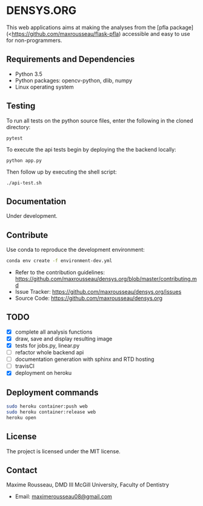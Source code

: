 DENSYS.ORG
==========

This web applications aims at making the analyses from the [pfla
package](<https://github.com/maxrousseau/flask-pfla) accessible and easy to use
for non-programmers.

Requirements and Dependencies
-----------------------------

-   Python 3.5
-   Python packages: opencv-python, dlib, numpy
-   Linux operating system

Testing
-------

To run all tests on the python source files, enter the following in the cloned
directory:

```shell
pytest
```

To execute the api tests begin by deploying the the backend locally:

```shell
python app.py
```

Then follow up by executing the shell script:

```shell
./api-test.sh
```


Documentation
-------------
Under development.

Contribute
----------

Use conda to reproduce the development environment:
```sh
conda env create -f environment-dev.yml
```

-   Refer to the contribution guidelines: <https://github.com/maxrousseau/densys.org/blob/master/contributing.md> 
-   Issue Tracker: <https://github.com/maxrousseau/densys.org/issues>
-   Source Code: <https://github.com/maxrousseau/densys.org>

TODO
----
- [x] complete all analysis functions
- [x] draw, save and display resulting image
- [x] tests for jobs.py, linear.py
- [ ] refactor whole backend api
- [ ] documentation generation with sphinx and RTD hosting
- [ ] travisCI
- [x] deployment on heroku

Deployment commands
------------------
```sh
sudo heroku container:push web
sudo heroku container:release web
heroku open
```

License
-------
The project is licensed under the MIT license.

Contact
-------
Maxime Rousseau, DMD III McGill University, Faculty of Dentistry
- Email: <maximerousseau08@gmail.com>

